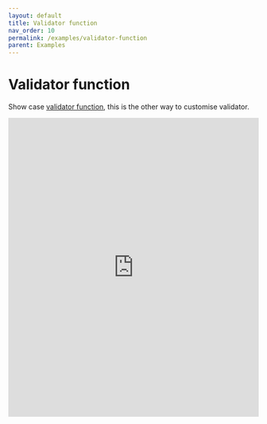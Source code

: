 ```yaml
---
layout: default
title: Validator function
nav_order: 10
permalink: /examples/validator-function
parent: Examples
---
```


# Validator function

Show case [validator function](../guide/raw-function-as-rule), this is the other way to customise validator.

<iframe style="width: 100%; height: 600px; border: 0;" loading="lazy" src="https://gist.dumber.app/?gist=0416c6b704d0f0eaa61b26caed2a510b&open=src%2Fsimple-form.js&open=src%2Fsimple-form.html"></iframe>
